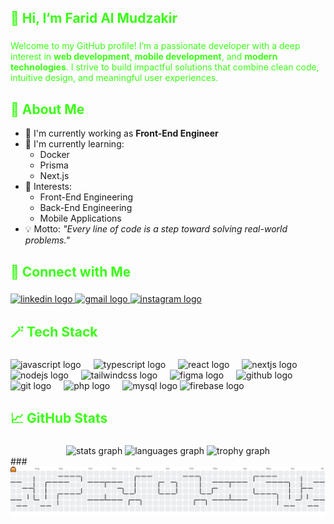 <h2 align="left" style="color:#39FF14;">👋 Hi, I’m Farid Al Mudzakir</h2>

###

<p align="left" style="color:#39FF14;">Welcome to my GitHub profile! I’m a passionate developer with a deep interest in <strong>web development</strong>, <strong>mobile development</strong>, and <strong>modern technologies</strong>. I strive to build impactful solutions that combine clean code, intuitive design, and meaningful user experiences.</p>

###

<h2 align="left" style="color:#39FF14;">💼 About Me</h2>

- 🚀 I'm currently working as **Front-End Engineer**
- 🌱 I'm currently learning:
  - Docker
  - Prisma
  - Next.js
- 🎯 Interests:
  - Front-End Engineering
  - Back-End Engineering
  - Mobile Applications
- 💡 Motto: *"Every line of code is a step toward solving real-world problems."*

###

<h2 align="left" style="color:#39FF14;">🔗 Connect with Me</h2>

###

<div align="left">
  <a href="https://www.linkedin.com/in/farid-al-mudzakir-418871351/" target="_blank">
    <img src="https://raw.githubusercontent.com/maurodesouza/profile-readme-generator/master/src/assets/icons/social/linkedin/default.svg" width="52" height="40" alt="linkedin logo"  />
  </a>
  <a href="mailto:faridzakir9@gmail.com" target="_blank">
    <img src="https://raw.githubusercontent.com/maurodesouza/profile-readme-generator/master/src/assets/icons/social/gmail/default.svg" width="52" height="40" alt="gmail logo"  />
  </a>
  <a href="https://www.instagram.com/mr.mobby_/" target="_blank">
    <img src="https://raw.githubusercontent.com/maurodesouza/profile-readme-generator/master/src/assets/icons/social/instagram/default.svg" width="52" height="40" alt="instagram logo"  />
  </a>
</div>

###

<h2 align="left" style="color:#39FF14;">🪄 Tech Stack</h2>

###

<div align="left">
  <img src="https://cdn.jsdelivr.net/gh/devicons/devicon/icons/javascript/javascript-original.svg" height="40" alt="javascript logo"  />
  <img width="12" />
  <img src="https://cdn.jsdelivr.net/gh/devicons/devicon/icons/typescript/typescript-original.svg" height="40" alt="typescript logo"  />
  <img width="12" />
  <img src="https://cdn.jsdelivr.net/gh/devicons/devicon/icons/react/react-original-wordmark.svg" height="40" alt="react logo"  />
  <img width="12" />
  <img src="https://cdn.jsdelivr.net/gh/devicons/devicon/icons/nextjs/nextjs-original.svg" height="40" alt="nextjs logo"  />
  <img width="12" />
  <img src="https://cdn.jsdelivr.net/gh/devicons/devicon/icons/nodejs/nodejs-original-wordmark.svg" height="40" alt="nodejs logo"  />
  <img width="12" />
  <img src="https://cdn.jsdelivr.net/gh/devicons/devicon/icons/tailwindcss/tailwindcss-original-wordmark.svg" height="40" alt="tailwindcss logo"  />
  <img width="12" />
  <img src="https://cdn.jsdelivr.net/gh/devicons/devicon/icons/figma/figma-original.svg" height="40" alt="figma logo"  />
  <img width="12" />
  <img src="https://cdn.jsdelivr.net/gh/devicons/devicon/icons/github/github-original.svg" height="40" alt="github logo"  />
  <img width="12" />
  <img src="https://cdn.jsdelivr.net/gh/devicons/devicon/icons/git/git-original.svg" height="40" alt="git logo"  />
  <img width="12" />
  <img src="https://cdn.jsdelivr.net/gh/devicons/devicon/icons/php/php-original.svg" height="40" alt="php logo"  />
  <img width="12" />
  <img src="https://cdn.jsdelivr.net/gh/devicons/devicon/icons/mysql/mysql-original-wordmark.svg" height="40" alt="mysql logo"  />
  <img src="https://cdn.jsdelivr.net/gh/devicons/devicon/icons/firebase/firebase-plain.svg" height="40" alt="firebase logo"  />
</div>

###

<h2 align="left" style="color:#39FF14;">📈 GitHub Stats</h2>

###

<div align="center">
  <img src="https://github-readme-stats.vercel.app/api?username=Idunnnn&hide_title=false&hide_rank=false&show_icons=true&include_all_commits=true&count_private=true&disable_animations=false&theme=noctis_minimus&locale=en&hide_border=true&order=1" height="150" alt="stats graph"  />
  <img src="https://github-readme-stats.vercel.app/api/top-langs?username=Idunnnn&locale=en&hide_title=true&layout=compact&card_width=320&langs_count=5&theme=tokyonight&hide_border=true&order=2" height="150" alt="languages graph"  />
  <img src="https://github-profile-trophy.vercel.app?username=Idunnnn&theme=discord&column=6&row=1&margin-w=8&margin-h=8&no-bg=true&no-frame=true&order=4" height="150" alt="trophy graph"  />
</div>
###

<picture>
  <source media="(prefers-color-scheme: dark)" srcset="https://raw.githubusercontent.com/Idunnnn/Idunnnn/output/pacman-contribution-graph-dark.svg">
  <source media="(prefers-color-scheme: light)" srcset="https://raw.githubusercontent.com/Idunnnn/Idunnnn/output/pacman-contribution-graph.svg">
  <img alt="pacman contribution graph" src="https://raw.githubusercontent.com/Idunnnn/Idunnnn/output/pacman-contribution-graph.svg">
</picture>
